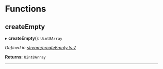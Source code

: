 

# Functions

<a id="createempty"></a>

##  createEmpty

▸ **createEmpty**(): `Uint8Array`

*Defined in [stream/createEmpty.ts:7](https://github.com/polkadot-js/common/blob/8513530/packages/trie-codec/src/stream/createEmpty.ts#L7)*

**Returns:** `Uint8Array`

___

